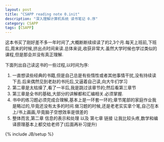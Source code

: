```yaml
---
layout: post
title: "CSAPP reading note 0.init"
description: "深入理解计算机系统 读书笔记 0.序"
category: CSAPP
tags: [CSAPP]
---
```


这本书买了刚好差不多一年时间了,大概断断续续读了的2,3个月.每天上班前,下班后,周末的时候,挤出点时间来读.总体来说,收获非常大.虽然大学时候也学过类似的课程,但是那会并没有真正理解.

下面列出自己读这书的一些过程,以时间为序:
1.  一直想读些经典的书籍,但是自己总是有些惰性或者其他事情干扰,没有持续读下去.后来偶然见到老赵的书托后,又逼着自己读,向大牛们学习
2.  第二章是太枯燥了,看了一半后,我是跳过该章节的;然后看第三章节
3.  第三章是全书的基础,大部分的讲解都和汇编相关.必须掌握.
4.  书中的练习题必须完成合理解,基本上是一环套一环的;章节尾部的家庭作业我是略过的,毕竟还没有太多的时间.做习题的时候,还是老老实实拿个笔,自己在本上/书上画画,毕竟脑子空想效率是很差的
5.  整体而言,第二章 信息的表示和处理 以及 第七章 链接 让我比较头疼,数学和编译原理基本上都交给老师了(后面再补习提升)



{% include JB/setup %}

